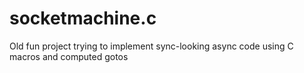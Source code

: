 # socketmachine.c
Old fun project trying to implement sync-looking async code using C macros and computed gotos
